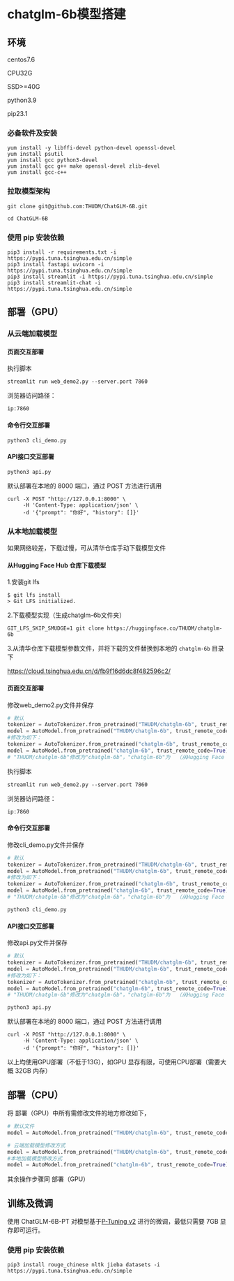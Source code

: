 # 								chatglm-6b模型搭建

## 环境

centos7.6

CPU32G

SSD>=40G

python3.9

pip23.1

### 必备软件及安装

```shell
yum install -y libffi-devel python-devel openssl-devel
yum install psutil
yum install gcc python3-devel
yum install gcc g++ make openssl-devel zlib-devel
yum install gcc-c++
```

### 拉取模型架构

```shell
git clone git@github.com:THUDM/ChatGLM-6B.git
```

```shell
cd ChatGLM-6B
```

### 使用 pip 安装依赖

```shell
pip3 install -r requirements.txt -i https://pypi.tuna.tsinghua.edu.cn/simple
pip3 install fastapi uvicorn -i https://pypi.tuna.tsinghua.edu.cn/simple
pip3 install streamlit -i https://pypi.tuna.tsinghua.edu.cn/simple
pip3 install streamlit-chat -i https://pypi.tuna.tsinghua.edu.cn/simple
```

## 部署（GPU）

### 从云端加载模型

#### 页面交互部署

执行脚本

```shell
streamlit run web_demo2.py --server.port 7860
```

浏览器访问路径：

```shell
ip:7860
```

#### 命令行交互部署

```shell
python3 cli_demo.py
```

#### API接口交互部署

```shell
python3 api.py
```

默认部署在本地的 8000 端口，通过 POST 方法进行调用

```shell
curl -X POST "http://127.0.0.1:8000" \
     -H 'Content-Type: application/json' \
     -d '{"prompt": "你好", "history": []}'
```

### 从本地加载模型

如果网络较差，下载过慢，可从清华仓库手动下载模型文件

#### 从Hugging Face Hub 仓库下载模型

1.安装git lfs

```shell
$ git lfs install
> Git LFS initialized.
```

2.下载模型实现（生成chatglm-6b文件夹）

```shell
GIT_LFS_SKIP_SMUDGE=1 git clone https://huggingface.co/THUDM/chatglm-6b
```

3.从清华仓库下载模型参数文件，并将下载的文件替换到本地的 `chatglm-6b` 目录下

https://cloud.tsinghua.edu.cn/d/fb9f16d6dc8f482596c2/

#### 页面交互部署

修改web_demo2.py文件并保存

```python
# 默认
tokenizer = AutoTokenizer.from_pretrained("THUDM/chatglm-6b", trust_remote_code=True)
model = AutoModel.from_pretrained("THUDM/chatglm-6b", trust_remote_code=True).half().cuda()
#修改为如下：
tokenizer = AutoTokenizer.from_pretrained("chatglm-6b", trust_remote_code=True)
model = AutoModel.from_pretrained("chatglm-6b", trust_remote_code=True).half().cuda()
# "THUDM/chatglm-6b"修改为"chatglm-6b"，"chatglm-6b"为  （从Hugging Face Hub 仓库下载模型——2.下载模型实现）生成的文件夹路径
```

执行脚本

```shell
streamlit run web_demo2.py --server.port 7860
```

浏览器访问路径：

```shell
ip:7860
```

#### 命令行交互部署

修改cli_demo.py文件并保存

```python
# 默认
tokenizer = AutoTokenizer.from_pretrained("THUDM/chatglm-6b", trust_remote_code=True)
model = AutoModel.from_pretrained("THUDM/chatglm-6b", trust_remote_code=True).half().cuda()
#修改为如下：
tokenizer = AutoTokenizer.from_pretrained("chatglm-6b", trust_remote_code=True)
model = AutoModel.from_pretrained("chatglm-6b", trust_remote_code=True).half().cuda()
# "THUDM/chatglm-6b"修改为"chatglm-6b"，"chatglm-6b"为  （从Hugging Face Hub 仓库下载模型——2.下载模型实现）生成的文件夹路径
```

```shell
python3 cli_demo.py
```

#### API接口交互部署

修改api.py文件并保存

```python
# 默认
tokenizer = AutoTokenizer.from_pretrained("THUDM/chatglm-6b", trust_remote_code=True)
model = AutoModel.from_pretrained("THUDM/chatglm-6b", trust_remote_code=True).half().cuda()
#修改为如下：
tokenizer = AutoTokenizer.from_pretrained("chatglm-6b", trust_remote_code=True)
model = AutoModel.from_pretrained("chatglm-6b", trust_remote_code=True).half().cuda()
# "THUDM/chatglm-6b"修改为"chatglm-6b"，"chatglm-6b"为  （从Hugging Face Hub 仓库下载模型——2.下载模型实现）生成的文件夹路径
```

```shell
python3 api.py
```

默认部署在本地的 8000 端口，通过 POST 方法进行调用

```shell
curl -X POST "http://127.0.0.1:8000" \
     -H 'Content-Type: application/json' \
     -d '{"prompt": "你好", "history": []}'
```



以上均使用GPU部署（不低于13G），如GPU 显存有限，可使用CPU部署（需要大概 32GB 内存）

## 部署（CPU）

将 部署（GPU）中所有需修改文件的地方修改如下，

```python
# 默认文件
model = AutoModel.from_pretrained("THUDM/chatglm-6b", trust_remote_code=True).half().cuda()

# 云端加载模型修改方式
model = AutoModel.from_pretrained("THUDM/chatglm-6b", trust_remote_code=True).float()
#本地加载模型修改方式
model = AutoModel.from_pretrained("chatglm-6b", trust_remote_code=True).float()
```

其余操作步骤同  部署（GPU）

## 训练及微调

使用 ChatGLM-6B-PT 对模型基于[P-Tuning v2](https://github.com/THUDM/P-tuning-v2) 进行的微调，最低只需要 7GB 显存即可运行。

### 使用 pip 安装依赖

```shell
pip3 install rouge_chinese nltk jieba datasets -i https://pypi.tuna.tsinghua.edu.cn/simple
```
























